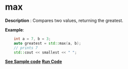 # max

**Description** : Compares two values, returning the greatest.

**Example**:
```cpp
    int a = 7, b = 3;
    auto greatest = std::max(a, b);
    // prints 7
    std::cout << smallest << " "; 
```
**[See Sample code](snippets/algorithm/max.cpp)**
**[Run Code](https://rextester.com/RCHUQA23545)**